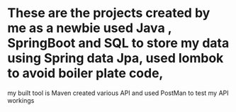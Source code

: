 # These are the projects created by me as a newbie used Java , SpringBoot and SQL to store my data using Spring data Jpa, used lombok to avoid boiler plate code,
my built tool is Maven
created various API and used PostMan to test my API workings
